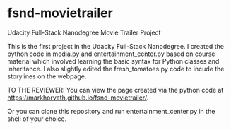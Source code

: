 # fsnd-movietrailer
Udacity Full-Stack Nanodegree Movie Trailer Project

This is the first project in the Udacity Full-Stack Nanodegree.
I created the python code in media.py and entertainment_center.py based on course material which 
involved learning the basic syntax for Python classes and inheritance. I also slightly edited the 
fresh_tomatoes.py code to incude the storylines on the webpage.

TO THE REVIEWER:
You can view the page created via the python code at https://markhorvath.github.io/fsnd-movietrailer/.

Or you can clone this repository and run entertainment_center.py in the shell of your choice.
